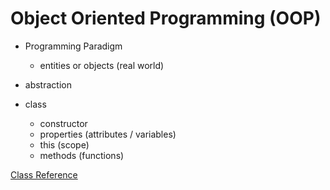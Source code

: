 # Object Oriented Programming (OOP)

- Programming Paradigm

  - entities or objects (real world)

- abstraction
- class
  - constructor
  - properties (attributes / variables)
  - this (scope)
  - methods (functions)

[Class Reference](https://developer.mozilla.org/en-US/docs/Learn/JavaScript/Objects/Object-oriented_programming)

